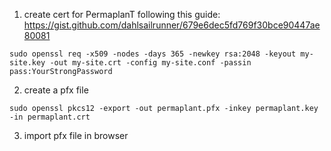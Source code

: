 1. create cert for PermaplanT following this guide: https://gist.github.com/dahlsailrunner/679e6dec5fd769f30bce90447ae80081

```
sudo openssl req -x509 -nodes -days 365 -newkey rsa:2048 -keyout my-site.key -out my-site.crt -config my-site.conf -passin pass:YourStrongPassword
```

2. create a pfx file

```
sudo openssl pkcs12 -export -out permaplant.pfx -inkey permaplant.key -in permaplant.crt
```

3. import pfx file in browser
